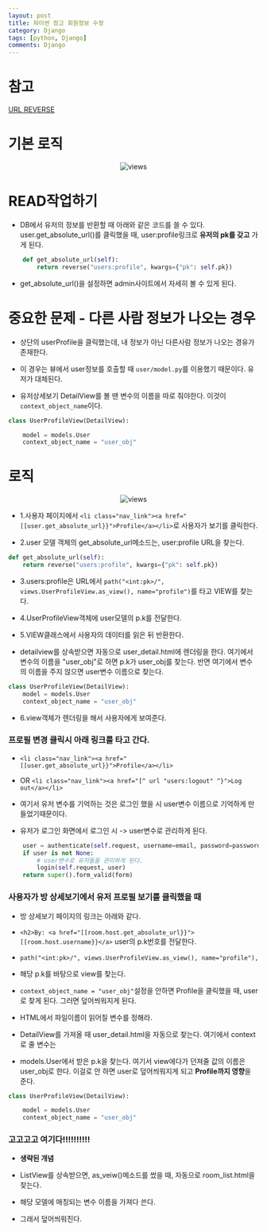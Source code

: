 ```yaml
---
layout: post
title: 파이썬 장고 회원정보 수정 
category: Django
tags: [python, Django]
comments: Django
---
```


# 참고

[URL REVERSE](https://wayhome25.github.io/django/2017/05/05/django-url-reverse/)

# 기본 로직

<center>
<figure>
<img src="https://imgur.com/qYcME8Y.png" alt="views">
<figcaption></figcaption>
</figure>
</center>

# READ작업하기

- DB에서 유저의 정보를 반환할 때 아래와 같은 코드를 쓸 수 있다. user.get_absolute_url()를 클릭했을 때, user:profile링크로 **유저의 pk를 갖고** 가게 된다.

```python
    def get_absolute_url(self):
        return reverse("users:profile", kwargs={"pk": self.pk})
```

- get_absolute_url()을 설정하면 admin사이트에서 자세히 볼 수 있게 된다.

# 중요한 문제 - 다른 사람 정보가 나오는 경우

- 상단의 userProfile을 클릭했는데, 내 정보가 아닌 다른사람 정보가 나오는 경유가 존재한다.

- 이 경우는 뷰에서 user정보를 호출할 때 `user/model.py`를 이용했기 때문이다. 유저가 대체된다.

- 유저상세보기 DetailView를 볼 땐 변수의 이름을 따로 줘야한다. 이것이 `context_object_name`이다.

```python
class UserProfileView(DetailView):

    model = models.User
    context_object_name = "user_obj"
```

# 로직

<center>
<figure>
<img src="https://imgur.com/BTmJVln.png" alt="views">
<figcaption></figcaption>
</figure>
</center>

- 1.사용자 페이지에서 `<li class="nav_link"><a href="[[user.get_absolute_url}}">Profile</a></li>`로 사용자가 보기를 클릭한다.

- 2.user 모델 객체의 get_absolute_url메소드는, user:profile URL을 찾는다.

```python
def get_absolute_url(self):
    return reverse("users:profile", kwargs={"pk": self.pk})
```

- 3.users:profile은 URL에서 `path("<int:pk>/", views.UserProfileView.as_view(), name="profile")`를 타고 VIEW를 찾는다.

- 4.UserProfileView객체에 user모델의 p.k를 전달한다.

- 5.VIEW클래스에서 사용자의 데이터를 읽은 뒤 반환한다.

- detailview를 상속받으면 자동으로 user_detail.html에 렌더링을 한다. 여기에서 변수의 이름을 "user_obj"로 하면 p.k가 user_obj를 찾는다. 반면 여기에서 변수의 이름을 주지 않으면 user변수 이름으로 찾는다.

```python
class UserProfileView(DetailView):
    model = models.User
    context_object_name = "user_obj"
```

- 6.view객체가 렌더링을 해서 사용자에게 보여준다.

### 프로필 변경 클릭시 아래 링크를 타고 간다.

- `<li class="nav_link"><a href="[[user.get_absolute_url}}">Profile</a></li>`

- OR `<li class="nav_link"><a href="[^ url "users:logout" ^}">Log out</a></li>`

- 여기서 유저 변수를 기억하는 것은 로그인 했을 시 user변수 이름으로 기억하게 만들었기때문이다.

- 유저가 로그인 화면에서 로그인 시 -> user변수로 관리하게 된다.

```python
    user = authenticate(self.request, username=email, password=password)
    if user is not None:
        # user변수로 유저들을 관리하게 된다.
        login(self.request, user)
    return super().form_valid(form)
```

### 사용자가 방 상세보기에서 유저 프로필 보기를 클릭했을 때

- 방 상세보기 페이지의 링크는 아래와 같다.

- `<h2>By: <a href="[[room.host.get_absolute_url}}">[[room.host.username}}</a>` user의 p.k번호를 전달한다.

- `path("<int:pk>/", views.UserProfileView.as_view(), name="profile"),`

- 해당 p.k를 바탕으로 view를 찾는다.

- `context_object_name = "user_obj"`설정을 안하면 Profile을 클릭했을 때, user로 찾게 된다. 그러면 덮어씌워지게 된다.

- HTML에서 파일이름이 읽어질 변수를 정해라.

- DetailView를 가져올 때 user_detail.html을 자동으로 찾는다. 여기에서 context로 줄 변수는

- models.User에서 받은 p.k을 찾는다. 여기서 view에다가 던져줄 값의 이름은 user_obj로 한다. 이걸로 안 하면 user로 덮어씌워지게 되고 **Profile까지 영향**을 준다.

```python
class UserProfileView(DetailView):

    model = models.User
    context_object_name = "user_obj"
```

### 고고고고 여기다!!!!!!!!!!

- **생략된 개념**

- ListView를 상속받으면, as_veiw()메소드를 썼을 때, 자동으로 room_list.html을 찾는다.

- 해당 모델에 매칭되는 변수 이름을 가져다 쓴다.

- 그래서 덮어씌워진다.